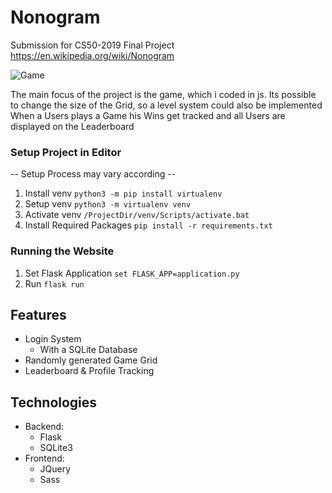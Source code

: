 # Nonogram #
Submission for CS50-2019 Final Project
https://en.wikipedia.org/wiki/Nonogram

![Game](https://i.imgur.com/Q6AwRJI.png)


The main focus of the project is the game, which i coded in js.
Its possible to change the size of the Grid, so a level system could also be implemented
When a Users plays a Game his Wins get tracked and all Users are displayed on the Leaderboard

### Setup Project in Editor ###
-- Setup Process may vary according --
1. Install venv 
`python3 -m pip install virtualenv`
2. Setup venv
`python3 -m virtualenv venv`
3. Activate venv
`/ProjectDir/venv/Scripts/activate.bat`
4. Install Required Packages
`pip install -r requirements.txt`

### Running the Website ##
1. Set Flask Application
`set FLASK_APP=application.py`
2. Run
`flask run`

## Features ##
* Login System
    * With a SQLite Database
* Randomly generated Game Grid
* Leaderboard & Profile Tracking

## Technologies ##
* Backend:
    * Flask
    * SQLite3
* Frontend:
    * JQuery
    * Sass
 
